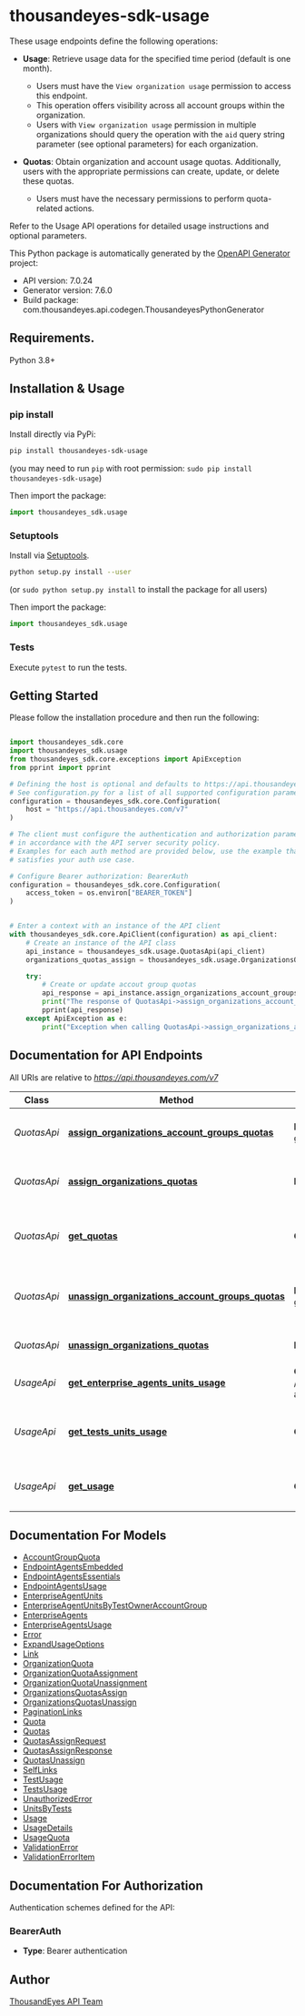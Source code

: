 # thousandeyes-sdk-usage

These usage endpoints define the following operations:

* **Usage**: Retrieve usage data for the specified time period (default is one month).
    
    * Users must have the `View organization usage` permission to access this endpoint.
    * This operation offers visibility across all account groups within the organization.
    * Users with `View organization usage` permission in multiple organizations should query the operation with the `aid` query string parameter (see optional parameters) for each organization.

* **Quotas**: Obtain organization and account usage quotas. Additionally, users with the appropriate permissions can create, update, or delete these quotas.
    
    * Users must have the necessary permissions to perform quota-related actions.

Refer to the Usage API operations for detailed usage instructions and optional parameters.


This Python package is automatically generated by the [OpenAPI Generator](https://openapi-generator.tech) project:

- API version: 7.0.24
- Generator version: 7.6.0
- Build package: com.thousandeyes.api.codegen.ThousandeyesPythonGenerator

## Requirements.

Python 3.8+

## Installation & Usage
### pip install

Install directly via PyPi:

```sh
pip install thousandeyes-sdk-usage
```
(you may need to run `pip` with root permission: `sudo pip install thousandeyes-sdk-usage`)

Then import the package:
```python
import thousandeyes_sdk.usage
```

### Setuptools

Install via [Setuptools](http://pypi.python.org/pypi/setuptools).

```sh
python setup.py install --user
```
(or `sudo python setup.py install` to install the package for all users)

Then import the package:
```python
import thousandeyes_sdk.usage
```

### Tests

Execute `pytest` to run the tests.

## Getting Started

Please follow the installation procedure and then run the following:

```python

import thousandeyes_sdk.core
import thousandeyes_sdk.usage
from thousandeyes_sdk.core.exceptions import ApiException
from pprint import pprint

# Defining the host is optional and defaults to https://api.thousandeyes.com/v7
# See configuration.py for a list of all supported configuration parameters.
configuration = thousandeyes_sdk.core.Configuration(
    host = "https://api.thousandeyes.com/v7"
)

# The client must configure the authentication and authorization parameters
# in accordance with the API server security policy.
# Examples for each auth method are provided below, use the example that
# satisfies your auth use case.

# Configure Bearer authorization: BearerAuth
configuration = thousandeyes_sdk.core.Configuration(
    access_token = os.environ["BEARER_TOKEN"]
)


# Enter a context with an instance of the API client
with thousandeyes_sdk.core.ApiClient(configuration) as api_client:
    # Create an instance of the API class
    api_instance = thousandeyes_sdk.usage.QuotasApi(api_client)
    organizations_quotas_assign = thousandeyes_sdk.usage.OrganizationsQuotasAssign() # OrganizationsQuotasAssign |  (optional)

    try:
        # Create or update accout group quotas
        api_response = api_instance.assign_organizations_account_groups_quotas(organizations_quotas_assign=organizations_quotas_assign)
        print("The response of QuotasApi->assign_organizations_account_groups_quotas:\n")
        pprint(api_response)
    except ApiException as e:
        print("Exception when calling QuotasApi->assign_organizations_account_groups_quotas: %s\n" % e)

```

## Documentation for API Endpoints

All URIs are relative to *https://api.thousandeyes.com/v7*

Class | Method | HTTP request | Description
------------ | ------------- | ------------- | -------------
*QuotasApi* | [**assign_organizations_account_groups_quotas**](https://github.com/thousandeyes/thousandeyes-sdk-python//tree/main/thousandeyes-sdk-usage/docs/QuotasApi.md#assign_organizations_account_groups_quotas) | **POST** /quotas/account-groups/assign | Create or update accout group quotas
*QuotasApi* | [**assign_organizations_quotas**](https://github.com/thousandeyes/thousandeyes-sdk-python//tree/main/thousandeyes-sdk-usage/docs/QuotasApi.md#assign_organizations_quotas) | **POST** /quotas/assign | Create or update organizations quotas
*QuotasApi* | [**get_quotas**](https://github.com/thousandeyes/thousandeyes-sdk-python//tree/main/thousandeyes-sdk-usage/docs/QuotasApi.md#get_quotas) | **GET** /quotas | Get organization and account group usage quota
*QuotasApi* | [**unassign_organizations_account_groups_quotas**](https://github.com/thousandeyes/thousandeyes-sdk-python//tree/main/thousandeyes-sdk-usage/docs/QuotasApi.md#unassign_organizations_account_groups_quotas) | **POST** /quotas/account-groups/unassign | Remove account group quotas from organizations
*QuotasApi* | [**unassign_organizations_quotas**](https://github.com/thousandeyes/thousandeyes-sdk-python//tree/main/thousandeyes-sdk-usage/docs/QuotasApi.md#unassign_organizations_quotas) | **POST** /quotas/unassign | Remove organization quotas
*UsageApi* | [**get_enterprise_agents_units_usage**](https://github.com/thousandeyes/thousandeyes-sdk-python//tree/main/thousandeyes-sdk-usage/docs/UsageApi.md#get_enterprise_agents_units_usage) | **GET** /usage/units/enterprise-agents | Get enterprise agent usage
*UsageApi* | [**get_tests_units_usage**](https://github.com/thousandeyes/thousandeyes-sdk-python//tree/main/thousandeyes-sdk-usage/docs/UsageApi.md#get_tests_units_usage) | **GET** /usage/units/tests | Get cloud and enterprise agents units usage
*UsageApi* | [**get_usage**](https://github.com/thousandeyes/thousandeyes-sdk-python//tree/main/thousandeyes-sdk-usage/docs/UsageApi.md#get_usage) | **GET** /usage | Get usage information for the last month


## Documentation For Models

 - [AccountGroupQuota](https://github.com/thousandeyes/thousandeyes-sdk-python//tree/main/thousandeyes-sdk-usage/docs/AccountGroupQuota.md)
 - [EndpointAgentsEmbedded](https://github.com/thousandeyes/thousandeyes-sdk-python//tree/main/thousandeyes-sdk-usage/docs/EndpointAgentsEmbedded.md)
 - [EndpointAgentsEssentials](https://github.com/thousandeyes/thousandeyes-sdk-python//tree/main/thousandeyes-sdk-usage/docs/EndpointAgentsEssentials.md)
 - [EndpointAgentsUsage](https://github.com/thousandeyes/thousandeyes-sdk-python//tree/main/thousandeyes-sdk-usage/docs/EndpointAgentsUsage.md)
 - [EnterpriseAgentUnits](https://github.com/thousandeyes/thousandeyes-sdk-python//tree/main/thousandeyes-sdk-usage/docs/EnterpriseAgentUnits.md)
 - [EnterpriseAgentUnitsByTestOwnerAccountGroup](https://github.com/thousandeyes/thousandeyes-sdk-python//tree/main/thousandeyes-sdk-usage/docs/EnterpriseAgentUnitsByTestOwnerAccountGroup.md)
 - [EnterpriseAgents](https://github.com/thousandeyes/thousandeyes-sdk-python//tree/main/thousandeyes-sdk-usage/docs/EnterpriseAgents.md)
 - [EnterpriseAgentsUsage](https://github.com/thousandeyes/thousandeyes-sdk-python//tree/main/thousandeyes-sdk-usage/docs/EnterpriseAgentsUsage.md)
 - [Error](https://github.com/thousandeyes/thousandeyes-sdk-python//tree/main/thousandeyes-sdk-usage/docs/Error.md)
 - [ExpandUsageOptions](https://github.com/thousandeyes/thousandeyes-sdk-python//tree/main/thousandeyes-sdk-usage/docs/ExpandUsageOptions.md)
 - [Link](https://github.com/thousandeyes/thousandeyes-sdk-python//tree/main/thousandeyes-sdk-usage/docs/Link.md)
 - [OrganizationQuota](https://github.com/thousandeyes/thousandeyes-sdk-python//tree/main/thousandeyes-sdk-usage/docs/OrganizationQuota.md)
 - [OrganizationQuotaAssignment](https://github.com/thousandeyes/thousandeyes-sdk-python//tree/main/thousandeyes-sdk-usage/docs/OrganizationQuotaAssignment.md)
 - [OrganizationQuotaUnassignment](https://github.com/thousandeyes/thousandeyes-sdk-python//tree/main/thousandeyes-sdk-usage/docs/OrganizationQuotaUnassignment.md)
 - [OrganizationsQuotasAssign](https://github.com/thousandeyes/thousandeyes-sdk-python//tree/main/thousandeyes-sdk-usage/docs/OrganizationsQuotasAssign.md)
 - [OrganizationsQuotasUnassign](https://github.com/thousandeyes/thousandeyes-sdk-python//tree/main/thousandeyes-sdk-usage/docs/OrganizationsQuotasUnassign.md)
 - [PaginationLinks](https://github.com/thousandeyes/thousandeyes-sdk-python//tree/main/thousandeyes-sdk-usage/docs/PaginationLinks.md)
 - [Quota](https://github.com/thousandeyes/thousandeyes-sdk-python//tree/main/thousandeyes-sdk-usage/docs/Quota.md)
 - [Quotas](https://github.com/thousandeyes/thousandeyes-sdk-python//tree/main/thousandeyes-sdk-usage/docs/Quotas.md)
 - [QuotasAssignRequest](https://github.com/thousandeyes/thousandeyes-sdk-python//tree/main/thousandeyes-sdk-usage/docs/QuotasAssignRequest.md)
 - [QuotasAssignResponse](https://github.com/thousandeyes/thousandeyes-sdk-python//tree/main/thousandeyes-sdk-usage/docs/QuotasAssignResponse.md)
 - [QuotasUnassign](https://github.com/thousandeyes/thousandeyes-sdk-python//tree/main/thousandeyes-sdk-usage/docs/QuotasUnassign.md)
 - [SelfLinks](https://github.com/thousandeyes/thousandeyes-sdk-python//tree/main/thousandeyes-sdk-usage/docs/SelfLinks.md)
 - [TestUsage](https://github.com/thousandeyes/thousandeyes-sdk-python//tree/main/thousandeyes-sdk-usage/docs/TestUsage.md)
 - [TestsUsage](https://github.com/thousandeyes/thousandeyes-sdk-python//tree/main/thousandeyes-sdk-usage/docs/TestsUsage.md)
 - [UnauthorizedError](https://github.com/thousandeyes/thousandeyes-sdk-python//tree/main/thousandeyes-sdk-usage/docs/UnauthorizedError.md)
 - [UnitsByTests](https://github.com/thousandeyes/thousandeyes-sdk-python//tree/main/thousandeyes-sdk-usage/docs/UnitsByTests.md)
 - [Usage](https://github.com/thousandeyes/thousandeyes-sdk-python//tree/main/thousandeyes-sdk-usage/docs/Usage.md)
 - [UsageDetails](https://github.com/thousandeyes/thousandeyes-sdk-python//tree/main/thousandeyes-sdk-usage/docs/UsageDetails.md)
 - [UsageQuota](https://github.com/thousandeyes/thousandeyes-sdk-python//tree/main/thousandeyes-sdk-usage/docs/UsageQuota.md)
 - [ValidationError](https://github.com/thousandeyes/thousandeyes-sdk-python//tree/main/thousandeyes-sdk-usage/docs/ValidationError.md)
 - [ValidationErrorItem](https://github.com/thousandeyes/thousandeyes-sdk-python//tree/main/thousandeyes-sdk-usage/docs/ValidationErrorItem.md)


<a id="documentation-for-authorization"></a>
## Documentation For Authorization


Authentication schemes defined for the API:
<a id="BearerAuth"></a>
### BearerAuth

- **Type**: Bearer authentication


## Author

<a href="mailto:api-team@thousandeyes.com">ThousandEyes API Team </a>



